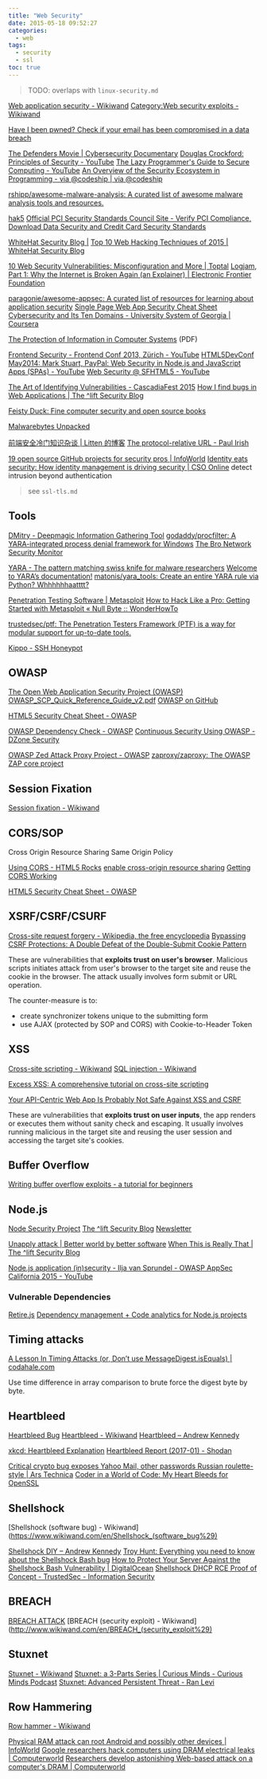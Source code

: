 ```yaml
---
title: "Web Security"
date: 2015-05-18 09:52:27
categories:
  - web
tags:
  - security
  - ssl
toc: true
---
```


> TODO: overlaps with `linux-security.md`

[Web application security - Wikiwand](http://www.wikiwand.com/en/Web_application_security)
[Category:Web security exploits - Wikiwand](http://www.wikiwand.com/en/Category:Web_security_exploits)

[Have I been pwned? Check if your email has been compromised in a data breach](https://haveibeenpwned.com/)

[The Defenders Movie | Cybersecurity Documentary](https://www.cybereason.com/the-defenders-movie)
[Douglas Crockford: Principles of Security - YouTube](https://www.youtube.com/watch?v=zKuFu19LgZA)
[The Lazy Programmer's Guide to Secure Computing - YouTube](https://www.youtube.com/watch?v=eL5o4PFuxTY)
[An Overview of the Security Ecosystem in Programming - via @codeship | via @codeship](https://blog.codeship.com/an-overview-of-the-security-ecosystem-in-program/)

[rshipp/awesome-malware-analysis: A curated list of awesome malware analysis tools and resources.](https://github.com/rshipp/awesome-malware-analysis)

[hak5](http://hak5.org/)
[Official PCI Security Standards Council Site - Verify PCI Compliance, Download Data Security and Credit Card Security Standards](https://www.pcisecuritystandards.org/)

[WhiteHat Security Blog |](https://blog.whitehatsec.com/)
[Top 10 Web Hacking Techniques of 2015 | WhiteHat Security Blog](https://blog.whitehatsec.com/top-10-web-hacking-techniques-of-2015/)

[10 Web Security Vulnerabilities: Misconfiguration and More | Toptal](http://www.toptal.com/security/10-most-common-web-security-vulnerabilities)
[Logjam, Part 1: Why the Internet is Broken Again (an Explainer) | Electronic Frontier Foundation](https://www.eff.org/deeplinks/2015/05/logjam-internet-breaks-again)

[paragonie/awesome-appsec: A curated list of resources for learning about application security](https://github.com/paragonie/awesome-appsec)
[Single Page Web App Security Cheat Sheet](https://github.com/eoftedal/writings/blob/master/published/javascript-security-cheat-sheet.md)
[Cybersecurity and Its Ten Domains - University System of Georgia | Coursera](https://www.coursera.org/learn/cyber-security-domain#pricing)

[The Protection of Information in Computer Systems](https://www.acsac.org/secshelf/papers/protection_information.pdf) (PDF)

[Frontend Security - Frontend Conf 2013, Zürich - YouTube](https://www.youtube.com/watch?v=fYjO5pIY1mY)
[HTML5DevConf May2014: Mark Stuart, PayPal: Web Security in Node.js and JavaScript Apps (SPAs) - YouTube](https://www.youtube.com/watch?v=vE5kCqwoSUg&feature=youtu.be)
[Web Security @ SFHTML5 - YouTube](https://www.youtube.com/playlist?list=PLOU2XLYxmsIIkEU3Z_xdVo9EADurbdxKa)

[The Art of Identifying Vulnerabilities - CascadiaFest 2015](http://www.slideshare.net/evilpacket/the-art-of-identifying-vulnerabilities-cascadiafest-2015)
[How I find bugs in Web Applications | The ^lift Security Blog](https://blog.liftsecurity.io/2015/03/07/how-I-find-bugs-in-web-applications)

[Feisty Duck: Fine computer security and open source books](https://www.feistyduck.com/)

[Malwarebytes Unpacked](https://blog.malwarebytes.org/)

[前端安全冷门知识杂谈 | Litten 的博客](http://litten.github.io/2014/05/27/safety-point-of-view-from-front-end/)
[The protocol-relative URL - Paul Irish](http://www.paulirish.com/2010/the-protocol-relative-url/)

[19 open source GitHub projects for security pros | InfoWorld](http://www.infoworld.com/article/3051771/security/19-open-source-github-projects-for-security-pros.html)
[Identity eats security: How identity management is driving security | CSO Online](https://www.csoonline.com/article/3289146/authentication/identity-eats-security-how-identity-management-is-driving-security.html) detect intrusion beyond authentication

> see `ssl-tls.md`

## Tools

[DMitry - Deepmagic Information Gathering Tool](http://www.kitploit.com/2016/09/dmitry-deepmagic-information-gathering.html)
[godaddy/procfilter: A YARA-integrated process denial framework for Windows](https://github.com/godaddy/procfilter)
[The Bro Network Security Monitor](https://www.bro.org/)

[YARA - The pattern matching swiss knife for malware researchers](http://virustotal.github.io/yara/)
[Welcome to YARA’s documentation!](https://yara.readthedocs.io/en/stable/)
[matonis/yara_tools: Create an entire YARA rule via Python? Whhhhhhaatttt?](https://github.com/matonis/yara_tools)

[Penetration Testing Software | Metasploit](https://www.metasploit.com/)
[How to Hack Like a Pro: Getting Started with Metasploit « Null Byte :: WonderHowTo](https://null-byte.wonderhowto.com/how-to/hack-like-pro-getting-started-with-metasploit-0134442/)

[trustedsec/ptf: The Penetration Testers Framework (PTF) is a way for modular support for up-to-date tools.](https://github.com/trustedsec/ptf)

[Kippo - SSH Honeypot](https://www.kitploit.com/2019/06/kippo-ssh-honeypot.html?m=1)

## OWASP

[The Open Web Application Security Project (OWASP)](https://www.owasp.org/index.php/Main_Page) [OWASP_SCP_Quick_Reference_Guide_v2.pdf](https://www.owasp.org/images/0/08/OWASP_SCP_Quick_Reference_Guide_v2.pdf)
[OWASP on GitHub](https://github.com/OWASP)

[HTML5 Security Cheat Sheet - OWASP](https://www.owasp.org/index.php/HTML5_Security_Cheat_Sheet)

[OWASP Dependency Check - OWASP](https://www.owasp.org/index.php/OWASP_Dependency_Check)
[Continuous Security Using OWASP - DZone Security](https://dzone.com/articles/continuous-security-using-owasp)

[OWASP Zed Attack Proxy Project - OWASP](https://www.owasp.org/index.php/ZAP)
[zaproxy/zaproxy: The OWASP ZAP core project](https://github.com/zaproxy/zaproxy)

## Session Fixation

[Session fixation - Wikiwand](http://www.wikiwand.com/en/Session_fixation)

## CORS/SOP

Cross Origin Resource Sharing
Same Origin Policy

[Using CORS - HTML5 Rocks](http://www.html5rocks.com/en/tutorials/cors/)
[enable cross-origin resource sharing](http://enable-cors.org/index.html)
[Getting CORS Working](https://remysharp.com/2011/04/21/getting-cors-working)

[HTML5 Security Cheat Sheet - OWASP](https://www.owasp.org/index.php/HTML5_Security_Cheat_Sheet#Cross_Origin_Resource_Sharing)

## XSRF/CSRF/CSURF

[Cross-site request forgery - Wikipedia, the free encyclopedia](http://en.wikipedia.org/wiki/Cross-site_request_forgery)
[Bypassing CSRF Protections: A Double Defeat of the Double-Submit Cookie Pattern](https://www.owasp.org/images/3/32/David_Johansson-Double_Defeat_of_Double-Submit_Cookie.pdf)

These are vulnerabilities that **exploits trust on user's browser**. Malicious scripts initiates attack from user's browser to the target site and reuse the cookie in the browser. The attack usually involves form submit or URL operation.

The counter-measure is to:

- create synchronizer tokens unique to the submitting form
- use AJAX (protected by SOP and CORS) with Cookie-to-Header Token

## XSS

[Cross-site scripting - Wikiwand](http://www.wikiwand.com/en/Cross-site_scripting)
[SQL injection - Wikiwand](http://www.wikiwand.com/en/SQL_injection)

[Excess XSS: A comprehensive tutorial on cross-site scripting](http://excess-xss.com/)

[Your API-Centric Web App Is Probably Not Safe Against XSS and CSRF](http://www.redotheweb.com/2015/11/09/api-security.html)

These are vulnerabilities that **exploits trust on user inputs**, the app renders or executes them without sanity check and escaping.
It usually involves running malicious in the target site and reusing the user session and accessing the target site's cookies.

## Buffer Overflow

[Writing buffer overflow exploits - a tutorial for beginners](http://www.eecis.udel.edu/~bmiller/cis459/2007s/readings/buff-overflow.html)

## Node.js

[Node Security Project](https://nodesecurity.io/)
[The ^lift Security Blog](https://blog.liftsecurity.io/) [Newsletter](https://liftsecurity.io/newsletter/)

[Unapply attack | Better world by better software](https://glebbahmutov.com/blog/unapply-attack/)
[When This is Really That | The ^lift Security Blog](https://blog.liftsecurity.io/2015/04/27/when-this-is-really-that)

[Node.js application (in)security - Ilja van Sprundel - OWASP AppSec California 2015 - YouTube](https://www.youtube.com/watch?v=4J6-IFqyBjY)

### Vulnerable Dependencies

[Retire.js](http://retirejs.github.io/retire.js/)
[Dependency management + Code analytics for Node.js projects](https://www.bithound.io/)

## Timing attacks

[A Lesson In Timing Attacks (or, Don’t use MessageDigest.isEquals) | codahale.com](https://codahale.com/a-lesson-in-timing-attacks/)

Use time difference in array comparison to brute force the digest byte by byte.

## Heartbleed

[Heartbleed Bug](http://heartbleed.com/)
[Heartbleed - Wikiwand](https://www.wikiwand.com/en/Heartbleed)
[Heartbleed – Andrew Kennedy](http://akenn.org/blog/Heartbleed/)

[xkcd: Heartbleed Explanation](https://xkcd.com/1354/)
[Heartbleed Report (2017-01) - Shodan](https://www.shodan.io/report/DCPO7BkV)

[Critical crypto bug exposes Yahoo Mail, other passwords Russian roulette-style | Ars Technica](http://arstechnica.com/security/2014/04/critical-crypto-bug-exposes-yahoo-mail-passwords-russian-roulette-style/)
[Coder in a World of Code: My Heart Bleeds for OpenSSL](http://coderinaworldofcode.blogspot.hk/2014/04/my-heart-bleeds-for-openssl.html)

## Shellshock

[Shellshock (software bug) - Wikiwand](https://www.wikiwand.com/en/Shellshock_(software_bug%29)

[Shellshock DIY – Andrew Kennedy](http://akenn.org/blog/shellshock/)
[Troy Hunt: Everything you need to know about the Shellshock Bash bug](http://www.troyhunt.com/2014/09/everything-you-need-to-know-about.html)
[How to Protect Your Server Against the Shellshock Bash Vulnerability | DigitalOcean](https://www.digitalocean.com/community/tutorials/how-to-protect-your-server-against-the-shellshock-bash-vulnerability)
[Shellshock DHCP RCE Proof of Concept - TrustedSec - Information Security](https://www.trustedsec.com/september-2014/shellshock-dhcp-rce-proof-concept/)

## BREACH

[BREACH ATTACK](http://breachattack.com/)
[BREACH (security exploit) - Wikiwand](http://www.wikiwand.com/en/BREACH_(security_exploit%29)

## Stuxnet

[Stuxnet - Wikiwand](http://www.wikiwand.com/en/Stuxnet)
[Stuxnet: a 3-Parts Series | Curious Minds - Curious Minds Podcast](http://www.cmpod.net/stuxnet-the-malware-that-struck-the-iranian-nuclear-program-pt-1/)
[Stuxnet: Advanced Persistent Threat - Ran Levi](http://www.cmpod.net/all-transcripts/stuxnet-the-malware-that-struck-the-iranian-nuclear-program-text/)

## Row Hammering

[Row hammer - Wikiwand](https://www.wikiwand.com/en/Row_hammer)

[Physical RAM attack can root Android and possibly other devices | InfoWorld](http://www.infoworld.com/article/3134532/security/physical-ram-attack-can-root-android-and-possibly-other-devices.html)
[Google researchers hack computers using DRAM electrical leaks | Computerworld](http://www.computerworld.com/article/2895898/google-researchers-hack-computers-using-dram-electrical-leaks.html)
[Researchers develop astonishing Web-based attack on a computer's DRAM | Computerworld](http://www.computerworld.com/article/2954582/security/researchers-develop-astonishing-webbased-attack-on-a-computers-dram.html)
